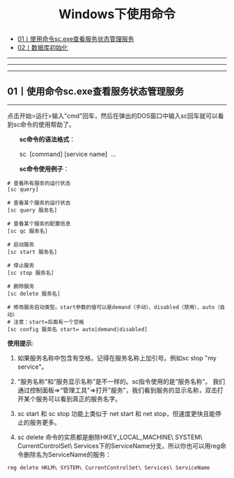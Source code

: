
# <p align="center">Windows下使用命令</p>

- [01丨使用命令sc.exe查看服务状态管理服务](#01)   
- [02丨数据库初始化](#02)   







---
---
---
<h2 id="01">01丨使用命令sc.exe查看服务状态管理服务</h2>

---

点击开始>运行>输入"cmd"回车，然后在弹出的DOS窗口中输入sc回车就可以看到sc命令的使用帮助了。

　　**sc命令的语法格式**：

　　sc <server> [command] [service name] <option1> <option2>...   

　　**sc命令使用例子**：

```
# 查看所有服务的运行状态
[sc query]   

# 查看某个服务的运行状态
[sc query 服务名]

# 查看某个服务的配置信息
[sc qc 服务名]       

# 启动服务
[sc start 服务名]

# 停止服务
[sc stop 服务名]    

# 删除服务
[sc delete 服务名]    

# 修改服务启动类型。start参数的值可以是demand（手动）、disabled（禁用），auto（自动）
# 注意：start=后面有一个空格
[sc config 服务名 start= auto|demand|disabled]
```


**使用提示**:

1. 如果服务名称中包含有空格，记得在服务名称上加引号。例如sc stop "my service"。

2. “服务名称”和“服务显示名称”是不一样的。sc指令使用的是“服务名称”。
我们通过控制面板=>“管理工具"=>打开"服务"，我们看到服务的显示名称，双击打开某个服务可以看到真正的服务名字。

3. sc start 和 sc stop 功能上类似于 net start 和 net stop，但速度更快且能停止的服务更多。

4. sc delete 命令的实质都是删除HKEY_LOCAL_MACHINE\ SYSTEM\ CurrentControlSet\ Services下的ServiceName分支。所以你也可以用reg命令删除名为ServiceName的服务：
```
reg delete HKLM\ SYSTEM\ CurrentControlSet\ Services\ ServiceName
```
